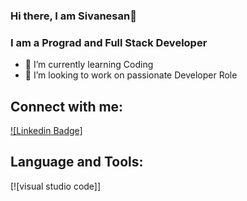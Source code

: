 ### Hi there, I am Sivanesan👋

### I am a Prograd and Full Stack Developer

- 🌱 I’m currently learning Coding
- 👯 I’m looking to work on passionate Developer Role

## Connect with me:

[![Linkedin Badge]](https://www.linkedin.com/in/sivanesan-dhanikachalam-13b977188/)

## Language and Tools:

[![visual studio code]]



